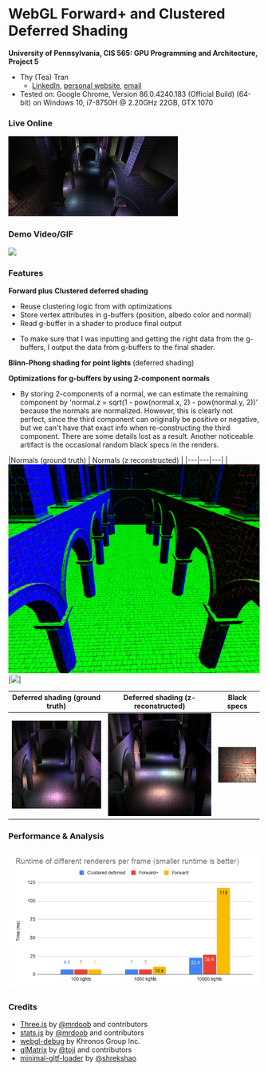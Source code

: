 WebGL Forward+ and Clustered Deferred Shading
======================

**University of Pennsylvania, CIS 565: GPU Programming and Architecture, Project 5**
* Thy (Tea) Tran 
  * [LinkedIn](https://www.linkedin.com/in/thy-tran-97a30b148/), [personal website](https://tatran5.github.io/), [email](thytran316@outlook.com)
* Tested on: Google Chrome, Version 86.0.4240.183 (Official Build) (64-bit) on Windows 10, i7-8750H @ 2.20GHz 22GB, GTX 1070

### Live Online

[![](img/thumb.png)](http://tatran5.github.io/Project5-WebGL-Forward-Plus-and-Clustered-Deferred)

### Demo Video/GIF

![](img/allRenders.gif)

### Features

**Forward plus**
**Clustered deferred shading**
* Reuse clustering logic from  with optimizations
* Store vertex attributes in g-buffers (position, albedo color and normal)
* Read g-buffer in a shader to produce final output
- To make sure that I was inputting and getting the right data from the g-buffers, I output the data from g-buffers to the final shader.

**Blinn-Phong shading for point lights** (deferred shading)

**Optimizations for g-buffers by using 2-component normals**
  - By storing 2-components of a normal, we can estimate the remaining component by 'normal.z = sqrt(1 - pow(normal.x, 2) - pow(normal.y, 2))' because the normals are normalized. However, this is clearly not perfect, since the third component can originally be positive or negative, but we can't have that exact info when re-constructing the third component. There are some details lost as a result. Another noticeable artifact is the occasional random black specs in the renders.
  
|Normals (ground truth) | Normals (z reconstructed) | 
|---|---|---|
|![](img/normals_groundTruth.png)|![](img/normals_reconstructed.png)|

Deferred shading (ground truth) | Deferred shading (z-reconstructed)|Black specs|
|---|---|---|
|![](img/deferred.png)|![](img/deferred_reconstructedZ.png)|![](img/blackspecs.png)|

### Performance & Analysis 

![](img/renderersRuntime.png)

### Credits

* [Three.js](https://github.com/mrdoob/three.js) by [@mrdoob](https://github.com/mrdoob) and contributors
* [stats.js](https://github.com/mrdoob/stats.js) by [@mrdoob](https://github.com/mrdoob) and contributors
* [webgl-debug](https://github.com/KhronosGroup/WebGLDeveloperTools) by Khronos Group Inc.
* [glMatrix](https://github.com/toji/gl-matrix) by [@toji](https://github.com/toji) and contributors
* [minimal-gltf-loader](https://github.com/shrekshao/minimal-gltf-loader) by [@shrekshao](https://github.com/shrekshao)
